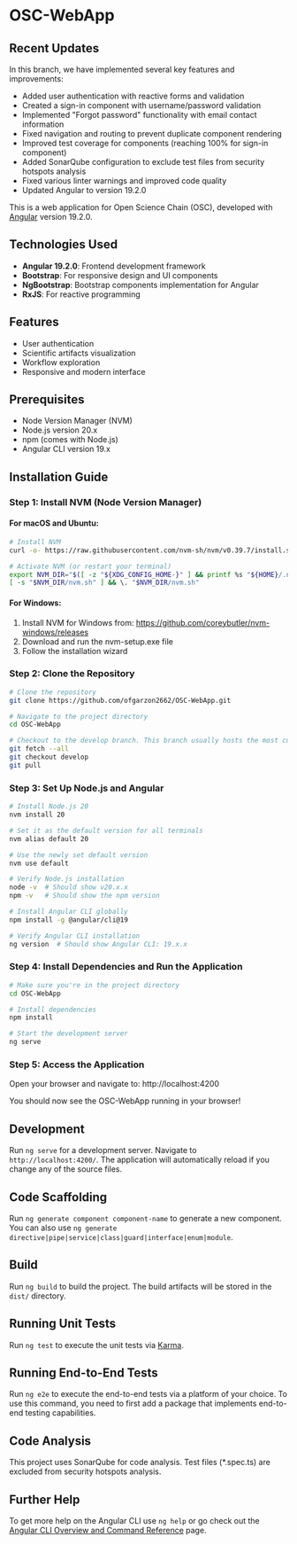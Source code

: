 # OSC-WebApp

## Recent Updates

In this branch, we have implemented several key features and improvements:

- Added user authentication with reactive forms and validation
- Created a sign-in component with username/password validation
- Implemented "Forgot password" functionality with email contact information
- Fixed navigation and routing to prevent duplicate component rendering
- Improved test coverage for components (reaching 100% for sign-in component)
- Added SonarQube configuration to exclude test files from security hotspots analysis
- Fixed various linter warnings and improved code quality
- Updated Angular to version 19.2.0

This is a web application for Open Science Chain (OSC), developed with [Angular](https://angular.dev/) version 19.2.0.

## Technologies Used

- **Angular 19.2.0**: Frontend development framework
- **Bootstrap**: For responsive design and UI components
- **NgBootstrap**: Bootstrap components implementation for Angular
- **RxJS**: For reactive programming

## Features

- User authentication
- Scientific artifacts visualization
- Workflow exploration
- Responsive and modern interface

## Prerequisites

- Node Version Manager (NVM)
- Node.js version 20.x
- npm (comes with Node.js)
- Angular CLI version 19.x

## Installation Guide

### Step 1: Install NVM (Node Version Manager)

#### For macOS and Ubuntu:

```bash
# Install NVM
curl -o- https://raw.githubusercontent.com/nvm-sh/nvm/v0.39.7/install.sh | bash

# Activate NVM (or restart your terminal)
export NVM_DIR="$([ -z "${XDG_CONFIG_HOME-}" ] && printf %s "${HOME}/.nvm" || printf %s "${XDG_CONFIG_HOME}/nvm")"
[ -s "$NVM_DIR/nvm.sh" ] && \. "$NVM_DIR/nvm.sh"
```

#### For Windows:

1. Install NVM for Windows from: https://github.com/coreybutler/nvm-windows/releases
2. Download and run the nvm-setup.exe file
3. Follow the installation wizard

### Step 2: Clone the Repository

```bash
# Clone the repository
git clone https://github.com/ofgarzon2662/OSC-WebApp.git

# Navigate to the project directory
cd OSC-WebApp

# Checkout to the develop branch. This branch usually hosts the most current code
git fetch --all
git checkout develop
git pull
```

### Step 3: Set Up Node.js and Angular

```bash
# Install Node.js 20
nvm install 20

# Set it as the default version for all terminals
nvm alias default 20

# Use the newly set default version
nvm use default

# Verify Node.js installation
node -v  # Should show v20.x.x
npm -v   # Should show the npm version

# Install Angular CLI globally
npm install -g @angular/cli@19

# Verify Angular CLI installation
ng version  # Should show Angular CLI: 19.x.x
```

### Step 4: Install Dependencies and Run the Application

```bash
# Make sure you're in the project directory
cd OSC-WebApp

# Install dependencies
npm install

# Start the development server
ng serve
```

### Step 5: Access the Application

Open your browser and navigate to: http://localhost:4200

You should now see the OSC-WebApp running in your browser!

## Development

Run `ng serve` for a development server. Navigate to `http://localhost:4200/`. The application will automatically reload if you change any of the source files.

## Code Scaffolding

Run `ng generate component component-name` to generate a new component. You can also use `ng generate directive|pipe|service|class|guard|interface|enum|module`.

## Build

Run `ng build` to build the project. The build artifacts will be stored in the `dist/` directory.

## Running Unit Tests

Run `ng test` to execute the unit tests via [Karma](https://karma-runner.github.io).

## Running End-to-End Tests

Run `ng e2e` to execute the end-to-end tests via a platform of your choice. To use this command, you need to first add a package that implements end-to-end testing capabilities.

## Code Analysis

This project uses SonarQube for code analysis. Test files (*.spec.ts) are excluded from security hotspots analysis.

## Further Help

To get more help on the Angular CLI use `ng help` or go check out the [Angular CLI Overview and Command Reference](https://angular.dev/tools/cli) page.
